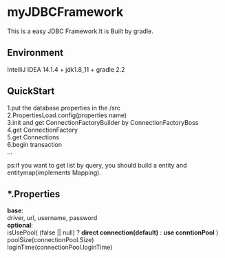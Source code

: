 # myJDBCFramework
This is a easy JDBC Framework.It is Built by gradle.

## Environment
IntelliJ IDEA 14.1.4 + jdk1.8_11 + gradle 2.2


## QuickStart

1.put the database.properties in the /src  
2.PropertiesLoad.config(properties name)  
3.init and get ConnectionFactoryBuilder by ConnectionFactoryBoss  
4.get ConnectionFactory  
5.get Connections  
6.begin transaction  
...

ps:if you want to get list<entity> by query, you should build a entity and entitymap(implements Mapping).

## *.Properties
**base**:  
driver, url, username, password  
__optional__:  
isUsePool( (false || null) ? __direct connection(default)__ : __use conntionPool__ )  
poolSize(connectionPool.Size)  
loginTime(connectionPool.loginTime) 
